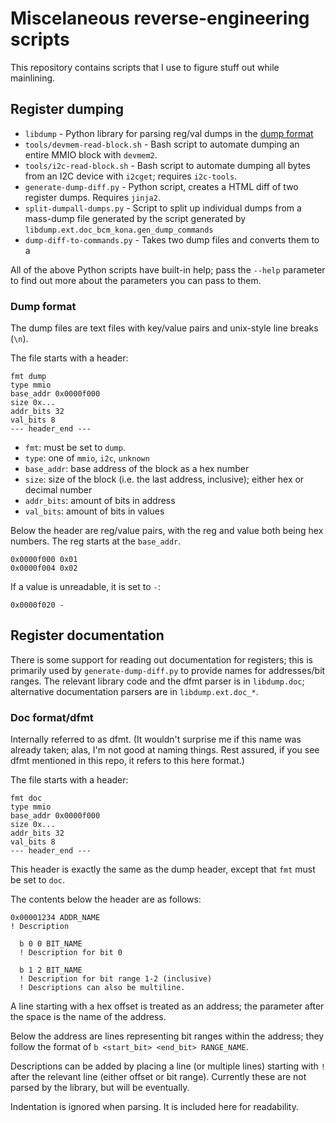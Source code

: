 # Miscelaneous reverse-engineering scripts

This repository contains scripts that I use to figure stuff out while mainlining.

## Register dumping

* `libdump` - Python library for parsing reg/val dumps in the [dump format](#dump-format)
* `tools/devmem-read-block.sh` - Bash script to automate dumping an entire MMIO block with `devmem2`.
* `tools/i2c-read-block.sh` - Bash script to automate dumping all bytes from an I2C device with `i2cget`; requires `i2c-tools`.
* `generate-dump-diff.py` - Python script, creates a HTML diff of two register dumps. Requires `jinja2`.
* `split-dumpall-dumps.py` - Script to split up individual dumps from a mass-dump file generated by the script generated by `libdump.ext.doc_bcm_kona.gen_dump_commands`
* `dump-diff-to-commands.py` - Takes two dump files and converts them to a 

All of the above Python scripts have built-in help; pass the `--help` parameter to find out more about the parameters you can pass to them.

### Dump format

The dump files are text files with key/value pairs and unix-style line breaks (`\n`).

The file starts with a header:

```
fmt dump
type mmio
base_addr 0x0000f000
size 0x...
addr_bits 32
val_bits 8
--- header_end ---
```

* `fmt`: must be set to `dump`.
* `type`: one of `mmio`, `i2c`, `unknown`
* `base_addr`: base address of the block as a hex number
* `size`: size of the block (i.e. the last address, inclusive); either hex or decimal number
* `addr_bits`: amount of bits in address
* `val_bits`: amount of bits in values

Below the header are reg/value pairs, with the reg and value both being hex numbers. The reg starts at the `base_addr`.

```
0x0000f000 0x01
0x0000f004 0x02
```

If a value is unreadable, it is set to `-`:

```
0x0000f020 -
```

## Register documentation

There is some support for reading out documentation for registers; this is primarily used by `generate-dump-diff.py` to provide names for addresses/bit ranges. The relevant library code and the dfmt parser is in `libdump.doc`; alternative documentation parsers are in `libdump.ext.doc_*`.

### Doc format/dfmt

Internally referred to as dfmt. (It wouldn't surprise me if this name was already taken; alas, I'm not good at naming things. Rest assured, if you see dfmt mentioned in this repo, it refers to this here format.)

The file starts with a header:

```
fmt doc
type mmio
base_addr 0x0000f000
size 0x...
addr_bits 32
val_bits 8
--- header_end ---
```

This header is exactly the same as the dump header, except that `fmt` must be set to `doc`.

The contents below the header are as follows:

```
0x00001234 ADDR_NAME
! Description

  b 0 0 BIT_NAME
  ! Description for bit 0

  b 1 2 BIT_NAME
  ! Description for bit range 1-2 (inclusive)
  ! Descriptions can also be multiline.
```

A line starting with a hex offset is treated as an address; the parameter after the space is the name of the address.

Below the address are lines representing bit ranges within the address; they follow the format of `b <start_bit> <end_bit> RANGE_NAME`.

Descriptions can be added by placing a line (or multiple lines) starting with `!` after the relevant line (either offset or bit range). Currently these are not parsed by the library, but will be eventually.

Indentation is ignored when parsing. It is included here for readability.
